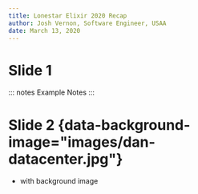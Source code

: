 ```yaml
---
title: Lonestar Elixir 2020 Recap
author: Josh Vernon, Software Engineer, USAA
date: March 13, 2020
---
```


# Slide 1

::: notes
Example Notes
:::


# Slide 2 {data-background-image="images/dan-datacenter.jpg"}

- with background image

